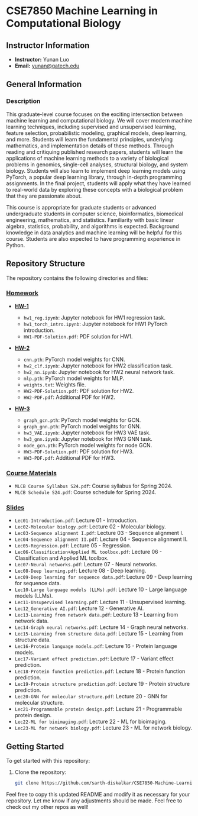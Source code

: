 # CSE7850 Machine Learning in Computational Biology

## Instructor Information
- **Instructor:** Yunan Luo
- **Email:** yunan@gatech.edu

## General Information
### Description
This graduate-level course focuses on the exciting intersection between machine learning and computational biology. We will cover modern machine learning techniques, including supervised and unsupervised learning, feature selection, probabilistic modeling, graphical models, deep learning, and more. Students will learn the fundamental principles, underlying mathematics, and implementation details of these methods. Through reading and critiquing published research papers, students will learn the applications of machine learning methods to a variety of biological problems in genomics, single-cell analyses, structural biology, and system biology. Students will also learn to implement deep learning models using PyTorch, a popular deep learning library, through in-depth programming assignments. In the final project, students will apply what they have learned to real-world data by exploring these concepts with a biological problem that they are passionate about.

This course is appropriate for graduate students or advanced undergraduate students in computer science, bioinformatics, biomedical engineering, mathematics, and statistics. Familiarity with basic linear algebra, statistics, probability, and algorithms is expected. Background knowledge in data analytics and machine learning will be helpful for this course. Students are also expected to have programming experience in Python.

## Repository Structure
The repository contains the following directories and files:

### [Homework](./Homework)
- **[HW-1](./Homework/HW-1)**
    - `hw1_reg.ipynb`: Jupyter notebook for HW1 regression task.
    - `hw1_torch_intro.ipynb`: Jupyter notebook for HW1 PyTorch introduction.
  - `HW1-PDF-Solution.pdf`: PDF solution for HW1.

- **[HW-2](./Homework/HW-2)**
    - `cnn.pth`: PyTorch model weights for CNN.
    - `hw2_clf.ipynb`: Jupyter notebook for HW2 classification task.
    - `hw2_nn.ipynb`: Jupyter notebook for HW2 neural network task.
    - `mlp.pth`: PyTorch model weights for MLP.
    - `weights.txt`: Weights file.
  - `HW2-PDF-Solution.pdf`: PDF solution for HW2.
  - `HW2-PDF.pdf`: Additional PDF for HW2.

- **[HW-3](./Homework/HW-3)**
    - `graph_gcn.pth`: PyTorch model weights for GCN.
    - `graph_gnn.pth`: PyTorch model weights for GNN.
    - `hw3_VAE.ipynb`: Jupyter notebook for HW3 VAE task.
    - `hw3_gnn.ipynb`: Jupyter notebook for HW3 GNN task.
    - `node_gcn.pth`: PyTorch model weights for node GCN.
  - `HW3-PDF-Solution.pdf`: PDF solution for HW3.
  - `HW3-PDF.pdf`: Additional PDF for HW3.

### [Course Materials](./)
- `MLCB Course Syllabus S24.pdf`: Course syllabus for Spring 2024.
- `MLCB Schedule S24.pdf`: Course schedule for Spring 2024.

### [Slides](./Slides)
- `Lec01-Introduction.pdf`: Lecture 01 - Introduction.
- `Lec02-Molecular biology.pdf`: Lecture 02 - Molecular biology.
- `Lec03-Sequence alignment I.pdf`: Lecture 03 - Sequence alignment I.
- `Lec04-Sequence alignment II.pdf`: Lecture 04 - Sequence alignment II.
- `Lec05-Regression.pdf`: Lecture 05 - Regression.
- `Lec06-Classification+Applied ML toolbox.pdf`: Lecture 06 - Classification and Applied ML toolbox.
- `Lec07-Neural networks.pdf`: Lecture 07 - Neural networks.
- `Lec08-Deep learning.pdf`: Lecture 08 - Deep learning.
- `Lec09-Deep learning for sequence data.pdf`: Lecture 09 - Deep learning for sequence data.
- `Lec10-Large language models (LLMs).pdf`: Lecture 10 - Large language models (LLMs).
- `Lec11-Unsupervised learning.pdf`: Lecture 11 - Unsupervised learning.
- `Lec12_Generative AI.pdf`: Lecture 12 - Generative AI.
- `Lec13-Learning from network data.pdf`: Lecture 13 - Learning from network data.
- `Lec14-Graph neural networks.pdf`: Lecture 14 - Graph neural networks.
- `Lec15-Learning from structure data.pdf`: Lecture 15 - Learning from structure data.
- `Lec16-Protein language models.pdf`: Lecture 16 - Protein language models.
- `Lec17-Variant effect prediction.pdf`: Lecture 17 - Variant effect prediction.
- `Lec18-Protein function prediction.pdf`: Lecture 18 - Protein function prediction.
- `Lec19-Protein structure prediction.pdf`: Lecture 19 - Protein structure prediction.
- `Lec20-GNN for molecular structure.pdf`: Lecture 20 - GNN for molecular structure.
- `Lec21-Programmable protein design.pdf`: Lecture 21 - Programmable protein design.
- `Lec22-ML for bioimaging.pdf`: Lecture 22 - ML for bioimaging.
- `Lec23-ML for network biology.pdf`: Lecture 23 - ML for network biology.

## Getting Started
To get started with this repository:
1. Clone the repository:
   ```bash
   git clone https://github.com/sarth-diskalkar/CSE7850-Machine-Learning-in-Computational-Biology.git


Feel free to copy this updated README and modify it as necessary for your repository. Let me know if any adjustments should be made. Feel free to check out my other repos as well!

